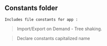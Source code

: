 ## Constants folder


`Includes file constants for app :`

> Import/Export on Demand - Tree shaking.

> Declare constants capitalized name
 
